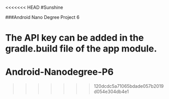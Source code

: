 <<<<<<< HEAD
#Sunshine

###Android Nano Degree Project 6

The API key can be added in the gradle.build file of the app module.
=======
# Android-Nanodegree-P6
>>>>>>> 120dcdc5a71065bdade057b2019d054e304db4e1

